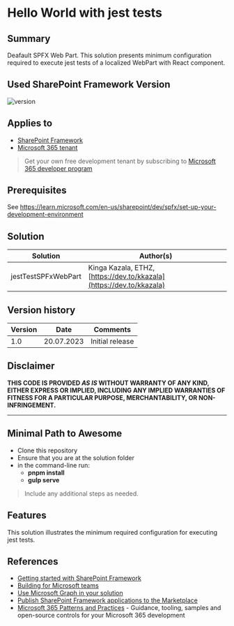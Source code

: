 # Hello World with jest tests

## Summary

Deafault SPFX Web Part.
This solution presents minimum configuration required to execute jest tests of a localized WebPart with React component.

## Used SharePoint Framework Version

![version](https://img.shields.io/badge/version-1.17.4-green.svg)

## Applies to

- [SharePoint Framework](https://aka.ms/spfx)
- [Microsoft 365 tenant](https://docs.microsoft.com/en-us/sharepoint/dev/spfx/set-up-your-developer-tenant)

> Get your own free development tenant by subscribing to [Microsoft 365 developer program](http://aka.ms/o365devprogram)

## Prerequisites

See <https://learn.microsoft.com/en-us/sharepoint/dev/spfx/set-up-your-development-environment>

## Solution

| Solution    | Author(s)                                               |
| ----------- | ------------------------------------------------------- |
| jestTestSPFxWebPart | Kinga Kazala, ETHZ, [https://dev.to/kkazala](https://dev.to/kkazala)  |

## Version history

| Version | Date             | Comments        |
| ------- | ---------------- | --------------- |
| 1.0     | 20.07.2023 | Initial release |

## Disclaimer

**THIS CODE IS PROVIDED _AS IS_ WITHOUT WARRANTY OF ANY KIND, EITHER EXPRESS OR IMPLIED, INCLUDING ANY IMPLIED WARRANTIES OF FITNESS FOR A PARTICULAR PURPOSE, MERCHANTABILITY, OR NON-INFRINGEMENT.**

---

## Minimal Path to Awesome

- Clone this repository
- Ensure that you are at the solution folder
- in the command-line run:
  - **pnpm install**
  - **gulp serve**

> Include any additional steps as needed.

## Features

This solution illustrates the minimum required configuration for executing jest tests.


## References

- [Getting started with SharePoint Framework](https://docs.microsoft.com/en-us/sharepoint/dev/spfx/set-up-your-developer-tenant)
- [Building for Microsoft teams](https://docs.microsoft.com/en-us/sharepoint/dev/spfx/build-for-teams-overview)
- [Use Microsoft Graph in your solution](https://docs.microsoft.com/en-us/sharepoint/dev/spfx/web-parts/get-started/using-microsoft-graph-apis)
- [Publish SharePoint Framework applications to the Marketplace](https://docs.microsoft.com/en-us/sharepoint/dev/spfx/publish-to-marketplace-overview)
- [Microsoft 365 Patterns and Practices](https://aka.ms/m365pnp) - Guidance, tooling, samples and open-source controls for your Microsoft 365 development
